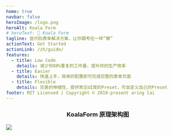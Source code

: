 ```yaml
---
home: true
navbar: false
heroImage: /logo.png
heroAlt: Koala Form
# heroText: 🐨 Koala Form
tagline: 低代码表单解决方案，让你跟考拉一样“懒”
actionText: Get Started
actionLink: /zh/guide/
features:
  - title: Low Code
    details: 减少你80%重复的工作量，提升你的生产效率
  - title: Easier
    details: 快速上手，简单的配置即可完成完整的表单页面
  - title: Flexible
    details: 完美的伸缩性，提供常见UI库的Preset，可自定义自己的Preset
footer: MIT Licensed | Copyright © 2019-present aring lai
---
```

<h3 style="text-align: center;">KoalaForm 原理架构图</h3>
<img src="/KoalaForm.png"/>